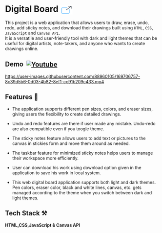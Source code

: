 # Digital Board <a href="https://digitalboard.netlify.app" target="_blank"><img align="center" src="./Img-Icons/icons8-external-link-64.png" alt="live link" height="30" width="40" /></a>

This project is a web application that allows users to draw, erase, undo, redo, add sticky notes, and download their drawings built using `HTML`, `CSS`, `JavaScript` and `Canvas API`.\
It is a versatile and user-friendly tool with dark and light themes that can be useful for digital artists, note-takers, and anyone who wants to create drawings online.


## Demo &nbsp;<a href="https://youtu.be/Jc1Nv6Klbw4" target="_blank"><img align="center" src="https://raw.githubusercontent.com/rahuldkjain/github-profile-readme-generator/master/src/images/icons/Social/youtube.svg" alt="Youtube" height="30" width="40" /></a>


https://user-images.githubusercontent.com/88960105/169706757-8c39d5b6-0d03-4b82-8ef1-cc91b209c433.mp4


## Features 📝

- The application supports different pen sizes, colors, and eraser sizes, giving users the flexibility to create detailed drawings.

- Undo and redo features are there if user made any mistake. Undo-redo are also compatible even if you toogle theme.

- The sticky notes feature allows users to add text or pictures to the canvas in stickies form and move them around as needed.

- The taskbar feature for minimized sticky notes helps users to manage their workspace more efficiently.

- User can download his work using download option given in the application to save his work in local system.

- This web digital board application supports both light and dark themes. Pen colors, eraser color, black and white lines, canvas, etc. gets managed according to the theme when you switch between dark and light themes.

## Tech Stack ⚒

**HTML,CSS,JavaScript & Canvas API**











